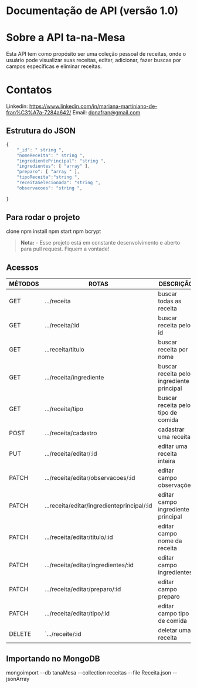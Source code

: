 ﻿# Documentação de API (versão 1.0)

# Sobre a API ta-na-Mesa

Esta API tem como propósito ser uma coleção pessoal de receitas, onde o usuário pode visualizar suas receitas, editar, adicionar, fazer buscas por campos específicas e eliminar receitas.

# Contatos

Linkedin: https://www.linkedin.com/in/mariana-martiniano-de-fran%C3%A7a-7284a642/
Email:  donafran@gmail.com

## Estrutura do JSON

```jsx
{
    "_id": " string ",
	"nomeReceita": " string ",
	"ingredientePrincipal": "string ",
	"ingredientes": [ "array" ],
    "preparo": [ "array " ],
	"tipoReceita":"string ",
    "receitaSelecionada": "string ",
    "observacoes": "string ",    
   
}

```
## Para rodar o projeto

clone
npm install
npm start
npm bcrypt


> **Nota:** - Esse projeto está em constante desenvolvimento e aberto para pull request. Fiquem a vontade!


## Acessos


|   MÉTODOS             |ROTAS                         |DESCRIÇÃO                        |
|----------------|-------------------------------|-----------------------------|
|GET| .../receita            |buscar todas as receita            
 GET |.../receita/:id                   |buscar receita pelo id          |            |
|GET        |...receita/titulo|buscar receita por nome|
|GET| .../receita/ingrediente            |buscar receita pelo ingrediente principal            
 GET |.../receita/tipo                 |buscar receita pelo tipo de comida      |           |
|POST        |.../receita/cadastro |cadastrar uma receita|
|PUT| .../receita/editar/:id           |editar uma receita inteira           
 PATCH |.../receita/editar/observacoes/:id                 |editar campo observações        |            |
|PATCH       |...receita/editar/ingredienteprincipal/:id|editar campo ingrediente principal|
|PATCH| .../receita/editar/titulo/:id            |editar campo nome da receita            
 PATCH|.../receita/editar/ingredientes/:id                   |editar campo ingredientes         |            |
|PATCH        |.../receita/editar/preparo/:id|editar campo preparo|
|PATCH| .../receita/editar/tipo/:id           |editar campo tipo de comida         
|DELETE        |`.../receite/:id|deletar uma receita



## Importando no MongoDB

mongoimport --db tanaMesa --collection receitas --file Receita.json --jsonArray



